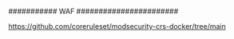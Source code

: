 ###########  WAF #######################

https://github.com/coreruleset/modsecurity-crs-docker/tree/main
